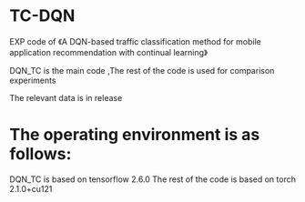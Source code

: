 # TC-DQN
 EXP code of  《A DQN-based traffic classification method for mobile application recommendation with continual learning》
 
 DQN_TC is the main code ,The rest of the code is used for comparison experiments
 
 The relevant data is in release
 # The operating environment is as follows: 
 DQN_TC is based on tensorflow 2.6.0
 The rest of the code is based on torch 2.1.0+cu121
